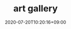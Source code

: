 ---
title: "art gallery"
date: 2020-07-20T10:20:16+09:00
type: "gallery"
mode: "at-once" # at-once is a default value
description: "A gallery of some of my art with links to social art platforms"
image: gallery/art/fish.png
pinned: true
tags:
- art
---